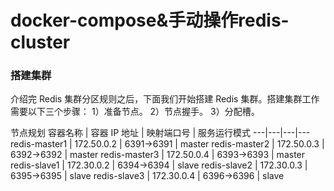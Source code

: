 # docker-compose&手动操作redis-cluster
### 搭建集群

介绍完 Redis 集群分区规则之后，下面我们开始搭建 Redis 集群。搭建集群工作需要以下三个步骤：
1）准备节点。
2）节点握手。
3）分配槽。

节点规划
容器名称 | 容器 IP 地址 | 映射端口号 | 服务运行模式
---|---|---|---
redis-master1 | 172.50.0.2 | 6391->6391 | master
redis-master2 | 172.50.0.3 | 6392->6392 | master
redis-master3 | 172.50.0.4 | 6393->6393 | master
redis-slave1 | 172.30.0.2 | 6394->6394 | slave
redis-slave2 | 172.30.0.3 | 6395->6395 | slave
redis-slave3 | 172.30.0.4 | 6396->6396 | slave